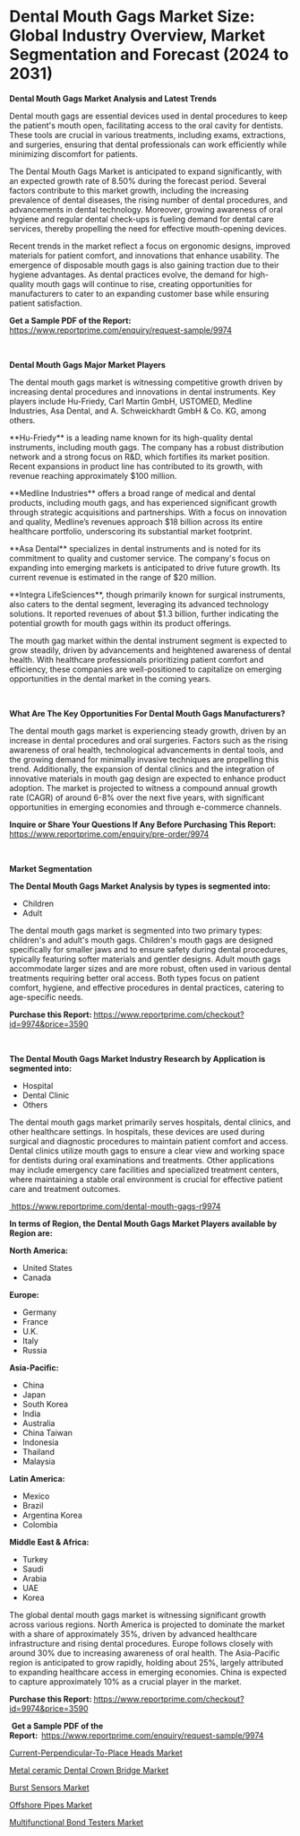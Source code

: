 <p><h1>Dental Mouth Gags Market Size: Global Industry Overview, Market Segmentation and Forecast (2024 to 2031)</h1></p><p><strong>Dental Mouth Gags Market Analysis and Latest Trends</strong></p>
<p><p>Dental mouth gags are essential devices used in dental procedures to keep the patient's mouth open, facilitating access to the oral cavity for dentists. These tools are crucial in various treatments, including exams, extractions, and surgeries, ensuring that dental professionals can work efficiently while minimizing discomfort for patients.</p><p>The Dental Mouth Gags Market is anticipated to expand significantly, with an expected growth rate of 8.50% during the forecast period. Several factors contribute to this market growth, including the increasing prevalence of dental diseases, the rising number of dental procedures, and advancements in dental technology. Moreover, growing awareness of oral hygiene and regular dental check-ups is fueling demand for dental care services, thereby propelling the need for effective mouth-opening devices.</p><p>Recent trends in the market reflect a focus on ergonomic designs, improved materials for patient comfort, and innovations that enhance usability. The emergence of disposable mouth gags is also gaining traction due to their hygiene advantages. As dental practices evolve, the demand for high-quality mouth gags will continue to rise, creating opportunities for manufacturers to cater to an expanding customer base while ensuring patient satisfaction.</p></p>
<p><strong>Get a Sample PDF of the Report:&nbsp;</strong> <a href="https://www.reportprime.com/enquiry/request-sample/9974">https://www.reportprime.com/enquiry/request-sample/9974</a></p>
<p>&nbsp;</p>
<p><strong>Dental Mouth Gags Major Market Players</strong></p>
<p><p>The dental mouth gags market is witnessing competitive growth driven by increasing dental procedures and innovations in dental instruments. Key players include Hu-Friedy, Carl Martin GmbH, USTOMED, Medline Industries, Asa Dental, and A. Schweickhardt GmbH & Co. KG, among others.</p><p>**Hu-Friedy** is a leading name known for its high-quality dental instruments, including mouth gags. The company has a robust distribution network and a strong focus on R&D, which fortifies its market position. Recent expansions in product line has contributed to its growth, with revenue reaching approximately $100 million.</p><p>**Medline Industries** offers a broad range of medical and dental products, including mouth gags, and has experienced significant growth through strategic acquisitions and partnerships. With a focus on innovation and quality, Medline’s revenues approach $18 billion across its entire healthcare portfolio, underscoring its substantial market footprint.</p><p>**Asa Dental** specializes in dental instruments and is noted for its commitment to quality and customer service. The company's focus on expanding into emerging markets is anticipated to drive future growth. Its current revenue is estimated in the range of $20 million.</p><p>**Integra LifeSciences**, though primarily known for surgical instruments, also caters to the dental segment, leveraging its advanced technology solutions. It reported revenues of about $1.3 billion, further indicating the potential growth for mouth gags within its product offerings.</p><p>The mouth gag market within the dental instrument segment is expected to grow steadily, driven by advancements and heightened awareness of dental health. With healthcare professionals prioritizing patient comfort and efficiency, these companies are well-positioned to capitalize on emerging opportunities in the dental market in the coming years.</p></p>
<p>&nbsp;</p>
<p><strong>What Are The Key Opportunities For Dental Mouth Gags Manufacturers?</strong></p>
<p><p>The dental mouth gags market is experiencing steady growth, driven by an increase in dental procedures and oral surgeries. Factors such as the rising awareness of oral health, technological advancements in dental tools, and the growing demand for minimally invasive techniques are propelling this trend. Additionally, the expansion of dental clinics and the integration of innovative materials in mouth gag design are expected to enhance product adoption. The market is projected to witness a compound annual growth rate (CAGR) of around 6-8% over the next five years, with significant opportunities in emerging economies and through e-commerce channels.</p></p>
<p><strong>Inquire or Share Your Questions If Any Before Purchasing This Report:</strong> <a href="https://www.reportprime.com/enquiry/pre-order/9974">https://www.reportprime.com/enquiry/pre-order/9974</a></p>
<p>&nbsp;</p>
<p><strong>Market Segmentation</strong></p>
<p><strong>The Dental Mouth Gags Market Analysis by types is segmented into:</strong></p>
<p><ul><li>Children</li><li>Adult</li></ul></p>
<p><p>The dental mouth gags market is segmented into two primary types: children's and adult's mouth gags. Children's mouth gags are designed specifically for smaller jaws and to ensure safety during dental procedures, typically featuring softer materials and gentler designs. Adult mouth gags accommodate larger sizes and are more robust, often used in various dental treatments requiring better oral access. Both types focus on patient comfort, hygiene, and effective procedures in dental practices, catering to age-specific needs.</p></p>
<p><strong>Purchase this Report:&nbsp;</strong><a href="https://www.reportprime.com/checkout?id=9974&price=3590">https://www.reportprime.com/checkout?id=9974&price=3590</a></p>
<p>&nbsp;</p>
<p><strong>The Dental Mouth Gags Market Industry Research by Application is segmented into:</strong></p>
<p><ul><li>Hospital</li><li>Dental Clinic</li><li>Others</li></ul></p>
<p><p>The dental mouth gags market primarily serves hospitals, dental clinics, and other healthcare settings. In hospitals, these devices are used during surgical and diagnostic procedures to maintain patient comfort and access. Dental clinics utilize mouth gags to ensure a clear view and working space for dentists during oral examinations and treatments. Other applications may include emergency care facilities and specialized treatment centers, where maintaining a stable oral environment is crucial for effective patient care and treatment outcomes.</p></p>
<p><a href="https://www.reportprime.com/dental-mouth-gags-r9974">&nbsp;https://www.reportprime.com/dental-mouth-gags-r9974</a></p>
<p><strong>In terms of Region, the Dental Mouth Gags Market Players available by Region are:</strong></p>
<p>
    <p> <strong> North America: </strong>
        <ul>
            <li>United States</li>
            <li>Canada</li>
        </ul>
        </p> 
    <p> <strong> Europe: </strong>
        <ul>
            <li>Germany</li>
            <li>France</li>
            <li>U.K.</li>
            <li>Italy</li>
            <li>Russia</li>
        </ul>
        </p> 
    <p> <strong> Asia-Pacific: </strong>
        <ul>
            <li>China</li>
            <li>Japan</li>
            <li>South Korea</li>
            <li>India</li>
            <li>Australia</li>
            <li>China Taiwan</li>
            <li>Indonesia</li>
            <li>Thailand</li>
            <li>Malaysia</li>
        </ul>
        </p> 
    <p> <strong> Latin America: </strong>
        <ul>
            <li>Mexico</li>
            <li>Brazil</li>
            <li>Argentina Korea</li>
            <li>Colombia</li>
        </ul>
        </p> 
    <p> <strong> Middle East & Africa: </strong>
        <ul>
            <li>Turkey</li>
            <li>Saudi</li>
            <li>Arabia</li>
            <li>UAE</li>
            <li>Korea</li>
        </ul>
    </p>
    </p>
<p><p>The global dental mouth gags market is witnessing significant growth across various regions. North America is projected to dominate the market with a share of approximately 35%, driven by advanced healthcare infrastructure and rising dental procedures. Europe follows closely with around 30% due to increasing awareness of oral health. The Asia-Pacific region is anticipated to grow rapidly, holding about 25%, largely attributed to expanding healthcare access in emerging economies. China is expected to capture approximately 10% as a crucial player in the market.</p></p>
<p><strong>Purchase this Report: </strong><a href="https://www.reportprime.com/checkout?id=9974&price=3590">https://www.reportprime.com/checkout?id=9974&price=3590</a></p>
<p>&nbsp;<strong>Get a Sample PDF of the Report:&nbsp;&nbsp;</strong><a href="https://www.reportprime.com/enquiry/request-sample/9974">https://www.reportprime.com/enquiry/request-sample/9974</a></p>
<p><strong></strong></p>
<p><p><a href="https://medium.com/@ashrafarfi4_21087/the-current-perpendicular-to-place-heads-market-is-anticipated-to-experience-significant-growth-d4f3b7bc1689">Current-Perpendicular-To-Place Heads Market</a></p><p><a href="https://github.com/AshikRahman991/Market-Research-Report-List-1/blob/main/metal-ceramic-dental-crown-bridge-market.md">Metal ceramic Dental Crown Bridge Market</a></p><p><a href="https://issuu.com/reportprime-2/docs/burst-sensors-market-size-2030.pptx_e6ac2642aa746f">Burst Sensors Market</a></p><p><a href="https://www.linkedin.com/pulse/offshore-pipes-market-insights-product-type-application-trends-ztssf?trackingId=dJ3BV7VtS8mJa%2FoTMTPPMg%3D%3D">Offshore Pipes Market</a></p><p><a href="https://issuu.com/reportprime-2/docs/multifunctional-bond-testers-market_18114a2dc35a00">Multifunctional Bond Testers Market</a></p></p>